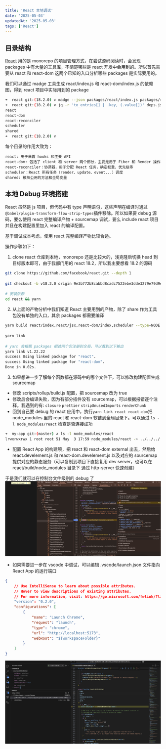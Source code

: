 ```yaml
---
title: 'React 本地调试'
date: '2025-05-03'
updatedAt: '2025-05-03'
tags: ['React']
---
```

## 目录结构
[React](https://github.com/facebook/react/tree/main) 用的是 monorepo 的项目管理方式，在尝试源码阅读时，会发现 packages 中有大量的工具库，不清楚哪些是 react 开发中会用到的。所以首先需要从 react 和 react-dom 这两个已知的入口分析哪些 packages 是实际要用的。

我们可以通过 madge 工具生成 react/index.js 和 react-dom/index.js 的依赖图，得到 react 项目中实际用到的 package
```bash
➜  react git:(18.2.0) ✗ madge --json packages/react/index.js packages/react-dom/index.js > deps.json           
➜  react git:(18.2.0) ✗ jq -r 'to_entries[] | .key, (.value[])' deps.json | cut -d '/' -f 1 | sort -u
react
react-dom
react-reconciler
scheduler
shared
➜  react git:(18.2.0) ✗ 
```
每个目录的作用大致为：
```
react: 用于暴露 hooks 和主要 API
react-dom: 包括了 client 和 server 两个部分，主要是用于 Fiber 和 Render 操作
react-reconciler：协调器，用于分配 React 任务，确定权重、优先级等
scheduler：React 所有任务（render、update、event...）调度
shared: 模块公用的方法和全局变量
```

## 本地 Debug 环境搭建
React 虽然是 js 项目，但代码中有 type 声明语句，这些声明在编译时通过`@babel/plugin-transform-flow-strip-types`插件移除。所以如果要 debug 源码，要么使用 react 完整编译产物 + sourcemap 调试，要么 include react 项目并且在构建配置里加入 react 的编译配置。

基于调试成本考虑，使用 react 完整编译产物比较合适。

操作步骤如下：

1. clone react 仓库到本地，monorepo 还是比较大的，浅克隆后切换 head 到目标版本即可，由于我部门用的 react 18.2，所以我主要想看 18.2 的源码
```bash
git clone https://github.com/facebook/react.git --depth 1

git checkout -b v18.2.0 origin 9e3b772b8cabbd8cadc7522ebe3dde3279e79d9e

# 安装依赖
cd react && yarn
```
2. 从上面的产物分析中我们知道 React 主要用到的产物，除了 share 作为工具包没有单独的入口，其余 packages 都需要编译
```bash
yarn build react/index,react/jsx,react-dom/index,scheduler --type=NODE

yarn link

# yarn 会根据 packages 把这两个包注册到全局，可以看到以下输出
yarn link v1.22.22
success Using linked package for "react".
success Using linked package for "react-dom".
Done in 0.02s.
```

3. 如果想进一步了解每个函数都在源码中的哪个文件下，可以修改构建配置生成 sourcemap
- 修改 scripts/rollup/build.js 配置，把 sourcemap 改为 true
- 修改后会编译失败，因为有部分插件没有 sourcemap，可以根据报错逐个注释。我遇到的有: `closure` `prettier` `stripUnusedImports` `renderChunk`
- 回到自己要 debug 的 react 应用中，执行`yarn link react react-dom`把 node_modules 里的 react 和 react-dom 软链到全局目录下。可以通过 `ls -l node_modules/react` 检查是否连接成功
```bash
➜  my-app git:(master) ✗ ls -l node_modules/react
lrwxrwxrwx 1 root root 51 May  3 17:59 node_modules/react -> ../../../../usr/local/share/.config/yarn/link/react
```
- 配置 React App 的构建项，把 react 和 react-dom external 出去，然后给 react.develement.js 和 react-dom.develement.js 以及对应的 sourcemap 提供对应的静态服务（可以复制到项目下直接复用 dev server，也可以在 react/build/node_modules 目录下 通过 http-server 快速创建）

于是我们就可以在控制台文件级别的 debug 了
![react-debug-0](/react-debug-0.png)

- 如果需要进一步在 vscode 中调试，可以编辑 .vscode/launch.json 文件指向 React App 的运行端口
```json
{
    // Use IntelliSense to learn about possible attributes.
    // Hover to view descriptions of existing attributes.
    // For more information, visit: https://go.microsoft.com/fwlink/?linkid=830387
    "version": "0.2.0",
    "configurations": [
        {
            "name": "Launch Chrome",
            "request": "launch",
            "type": "chrome",
            "url": "http://localhost:5173",
            "webRoot": "${workspaceFolder}"
        }
    ]
}
```
![react-debug-0](/react-debug-1.png)